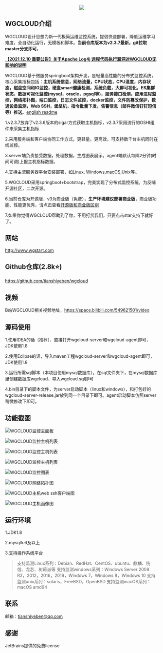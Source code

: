 <p align="center">
  <a  target="_blank" href="http://www.wgstart.com">
    <img src="./demo/logo.png">
  </a>
 </p>



## WGCLOUD介绍

WGCLOUD设计思想为新一代极简运维监控系统，提倡快速部署，降低运维学习难度，全自动化运行，无模板和脚本。**当前仓库版本为v2.3.7最新，git拉取master分支即可**。

[**【2021.12.10 重要公告】关于Apache Log4j 远程代码执行漏洞对WGCLOUD无影响的说明**](https://www.cnblogs.com/wanghouhou/p/15671567.html)

WGCLOUD基于微服务springboot架构开发，是轻量高性能的分布式监控系统，核心采集指标包括：**主机系统信息，网络流量，CPU状态，CPU温度，内存状态，磁盘空间和IO监控，硬盘smart健康检测，系统负载，大屏可视化，ES集群状态，数据可视化监控(mysql，oracle，pgsql等)，服务接口检测，应用进程监控，网络拓扑图，端口监控，日志文件监控，docker监控，文件防篡改保护，数通设备监测，Web SSH，堡垒机，指令批量下发，告警信息（邮件微信钉钉短信等）推送**。[english readme](<./README_en.md>)

1.v2.3.7放弃了v2.3.6版本的sigar方式获取主机指标，v2.3.7采用流行的OSHI组件来采集主机指标

2.采用服务端和客户端协同工作方式，更轻量，更高效，可支持数千台主机同时在线监控。

3.server端负责接受数据，处理数据，生成图表展示。agent端默认每隔2分钟(时间可调)上报主机指标数据。

4.支持主流服务器平台安装部署，如Linux, Windows,macOS,Unix等。

5.WGCLOUD采用springboot+bootstrap，完美实现了分布式监控系统，为反哺开源社区，二次开源。

6.当前仓库为开源版，v3为商业版（免费），**生产环境建议部署商业版**，商业版功能、性能更优秀，请点击查看[开源版和商业版区别](<./开源版和商业版区别.md>)

7.如果你觉得WGCLOUD帮助到了你，不用打赏我们，只要点击star支持下就好了。

## **网站**

<http://www.wgstart.com>

## **Github仓库(2.8k⭐)**

<https://github.com/tianshiyeben/wgcloud>

## **视频**

B站WGCLOUD相关视频地址，<https://space.bilibili.com/549621501/video>

## **源码使用**

1.使用IDEA的话（推荐），直接打开wgcloud-server和wgcloud-agent即可，JDK使用1.8

2.使用Eclipse的话，导入maven工程wgcloud-server和wgcloud-agent即可，JDK使用1.8

3.运行所需sql脚本（本项目使用mysql数据库），在sql文件夹下，在mysql数据库里创建数据库wgcloud，导入wgcloud.sql即可

4.bin目录下的脚本文件，为server启动脚本（linux和windows），和打包好的wgcloud-server-release.jar放到同一个目录下即可。agent启动脚本仿照server稍微修改下即可。

## **功能截图**



![WGCLOUD监控主面板](./demo/demo2.jpg)

![WGCLOUD监控主机列表](./demo/demo3.jpg)

![WGCLOUD监控主机列表](./demo/report.jpg)

![WGCLOUD监控主机列表](./demo/dp.jpg)

![WGCLOUD监控图表](./demo/demo4.jpg)



![WGCLOUD网络拓扑图](./demo/tpdemo.jpg)

![WGCLOUD主机web ssh客户端图](./demo/ssh.jpg)

![WGCLOUD主机画像图](./demo/huaxiang.jpg)


## 运行环境

1.JDK1.8

2.mysql5.6及以上

3.支持操作系统平台

> 支持监测Linux系列：Debian、RedHat、CentOS、ubuntu、麒麟、统信、龙芯、树莓派等
> 支持监测windows系列：Windows Server 2008 R2，2012，2016，2019，Windows 7，Windows 8，Windows 10
> 支持监测unix系列：solaris，FreeBSD，OpenBSD
> 支持监测macOS系列：macOS amd64



## 联系

邮箱：tianshiyeben@qq.com

## 感谢

JetBrains提供的免费license